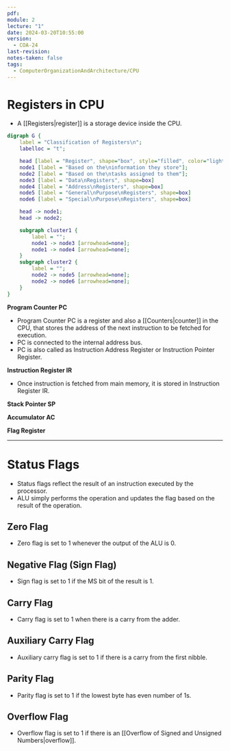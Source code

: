 ```yaml
---
pdf: 
module: 2
lecture: "1"
date: 2024-03-20T10:55:00
version:
  - COA-24
last-revision: 
notes-taken: false
tags:
  - ComputerOrganizationAndArchitecture/CPU
---
```

# Registers in CPU

- A [[Registers|register]] is a storage device inside the CPU.

```dot
digraph G {
	label = "Classification of Registers\n";
	labelloc = "t";

	head [label = "Register", shape="box", style="filled", color="lightgreen"];
	node1 [label = "Based on the\ninformation they store"];
	node2 [label = "Based on the\ntasks assigned to them"];
	node3 [label = "Data\nRegisters", shape=box]
	node4 [label = "Address\nRegisters", shape=box]
	node5 [label = "General\nPurpose\nRegisters", shape=box]
	node6 [label = "Special\nPurpose\nRegisters", shape=box]

	head -> node1;
	head -> node2;

	subgraph cluster1 {
		label = "";
		node1 -> node3 [arrowhead=none];
		node1 -> node4 [arrowhead=none];
	}
	subgraph cluster2 {
		label = "";
		node2 -> node5 [arrowhead=none];
		node2 -> node6 [arrowhead=none];
	}
}
```


**Program Counter PC**
- Program Counter PC is a register and also a [[Counters|counter]] in the CPU, that stores the address of the next instruction to be fetched for execution.
- PC is connected to the internal address bus.
- PC is also called as Instruction Address Register or Instruction Pointer Register.

**Instruction Register IR**
- Once instruction is fetched from main memory, it is stored in Instruction Register IR.

**Stack Pointer SP**

**Accumulator AC**

**Flag Register**


---
# Status Flags
- Status flags reflect the result of an instruction executed by the processor.
- ALU simply performs the operation and updates the flag based on the result of the operation.

## Zero Flag
- Zero flag is set to 1 whenever the output of the ALU is 0.

## Negative Flag (Sign Flag)
- Sign flag is set to 1 if the MS bit of the result is 1.

## Carry Flag
- Carry flag is set to 1 when there is a carry from the adder.

## Auxiliary Carry Flag
- Auxiliary carry flag is set to 1 if there is a carry from the first nibble.

## Parity Flag
- Parity flag is set to 1 if the lowest byte has even number of 1s.

## Overflow Flag
- Overflow flag is set to 1 if there is an [[Overflow of Signed and Unsigned Numbers|overflow]].
